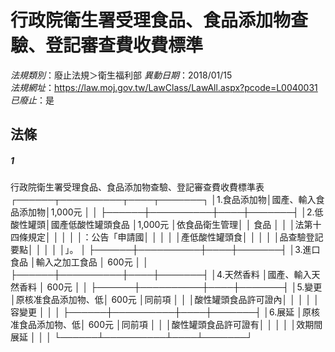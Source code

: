 # 行政院衛生署受理食品、食品添加物查驗、登記審查費收費標準

*法規類別*：廢止法規＞衛生福利部
*異動日期*：2018/01/15  
*法規網址*：https://law.moj.gov.tw/LawClass/LawAll.aspx?pcode=L0040031
*已廢止*：是


## 法條
##### 1
行政院衛生署受理食品、食品添加物查驗、登記審查費收費標準表
┌──────┬──────────┬────┬───────┐
│1.食品添加物│國產、輸入食品添加物│1,000元 │              │
├──────┼──────────┼────┼───────┤
│2.低酸性罐頭│國產低酸性罐頭食品  │1,000元 │依食品衛生管理│
│  食品      │                    │        │法第十四條規定│
│            │                    │        │：公告「申請國│
│            │                    │        │產低酸性罐頭食│
│            │                    │        │品查驗登記要點│
│            │                    │        │」。          │
├──────┼──────────┼────┼───────┤
│3.進口食品  │輸入之加工食品      │  600元 │              │
├──────┼──────────┼────┼───────┤
│4.天然香料  │國產、輸入天然香料  │  600元 │              │
├──────┼──────────┼────┼───────┤
│5.變更      │原核准食品添加物、低│  600元 │同前項        │
│            │酸性罐頭食品許可證內│        │              │
│            │容變更              │        │              │
├──────┼──────────┼────┼───────┤
│6.展延      │原核准食品添加物、低│  600元 │同前項        │
│            │酸性罐頭食品許可證有│        │              │
│            │效期間展延          │        │              │
└──────┴──────────┴────┴───────┘


